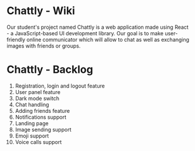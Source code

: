 # Chattly - Wiki
Our student's project named Chattly is a web application made using React - a JavaScript-based UI development library. Our goal is to make user-friendly online communicator which will allow to chat as well as exchanging images with friends or groups.

# Chattly - Backlog
1) Registration, login and logout feature
2) User panel feature
3) Dark mode switch
4) Chat handling
5) Adding friends feature
6) Notifications support
7) Landing page
8) Image sending support
9) Emoji support
10) Voice calls support
